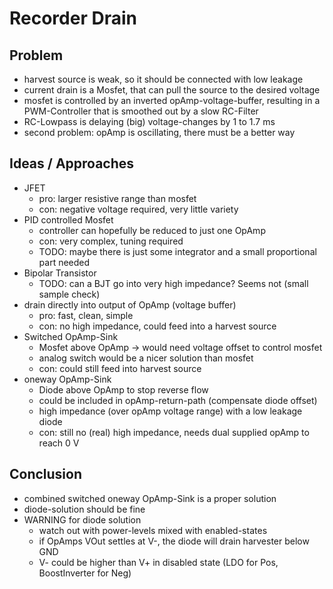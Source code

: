 # Recorder Drain

## Problem

- harvest source is weak, so it should be connected with low leakage
- current drain is a Mosfet, that can pull the source to the desired voltage
- mosfet is controlled by an inverted opAmp-voltage-buffer, resulting in a PWM-Controller that is smoothed out by a slow RC-Filter
- RC-Lowpass is delaying (big) voltage-changes by 1 to 1.7 ms
- second problem: opAmp is oscillating, there must be a better way

## Ideas / Approaches

- JFET
    - pro: larger resistive range than mosfet
    - con: negative voltage required, very little variety
- PID controlled Mosfet
    - controller can hopefully be reduced to just one OpAmp
    - con: very complex, tuning required
    - TODO: maybe there is just some integrator and a small proportional part needed
- Bipolar Transistor
    - TODO: can a BJT go into very high impedance? Seems not (small sample check)
- drain directly into output of OpAmp (voltage buffer)
    - pro: fast, clean, simple
    - con: no high impedance, could feed into a harvest source
- Switched OpAmp-Sink
    - Mosfet above OpAmp -> would need voltage offset to control mosfet
    - analog switch would be a nicer solution than mosfet
    - con: could still feed into harvest source
- oneway OpAmp-Sink
    - Diode above OpAmp to stop reverse flow
    - could be included in opAmp-return-path (compensate diode offset)
    - high impedance (over opAmp voltage range) with a low leakage diode
    - con: still no (real) high impedance, needs dual supplied opAmp to reach 0 V

## Conclusion

- combined switched oneway OpAmp-Sink is a proper solution
- diode-solution should be fine
- WARNING for diode solution
    - watch out with power-levels mixed with enabled-states
    - if OpAmps VOut settles at V-, the diode will drain harvester below GND
    - V- could be higher than V+ in disabled state (LDO for Pos, BoostInverter for Neg)
